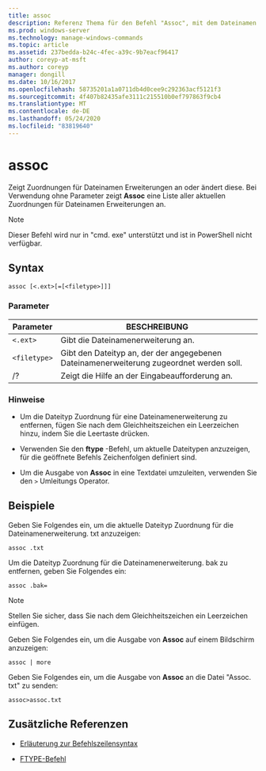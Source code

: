 ```yaml
---
title: assoc
description: Referenz Thema für den Befehl "Assoc", mit dem Dateinamen Erweiterungs Zuordnungen angezeigt oder geändert werden.
ms.prod: windows-server
ms.technology: manage-windows-commands
ms.topic: article
ms.assetid: 237bedda-b24c-4fec-a39c-9b7eacf96417
author: coreyp-at-msft
ms.author: coreyp
manager: dongill
ms.date: 10/16/2017
ms.openlocfilehash: 58735201a1a0711db4d0cee9c292363acf5121f3
ms.sourcegitcommit: 4f407b82435afe3111c215510b0ef797863f9cb4
ms.translationtype: MT
ms.contentlocale: de-DE
ms.lasthandoff: 05/24/2020
ms.locfileid: "83819640"
---
```

# <a name="assoc"></a>assoc

Zeigt Zuordnungen für Dateinamen Erweiterungen an oder ändert diese. Bei Verwendung ohne Parameter zeigt **Assoc** eine Liste aller aktuellen Zuordnungen für Dateinamen Erweiterungen an.

> [!NOTE]
> Dieser Befehl wird nur in "cmd. exe" unterstützt und ist in PowerShell nicht verfügbar.

## <a name="syntax"></a>Syntax

```
assoc [<.ext>[=[<filetype>]]]
```

### <a name="parameters"></a>Parameter

| Parameter | BESCHREIBUNG |
| --------- | ----------- |
| `<.ext>` | Gibt die Dateinamenerweiterung an. |
| `<filetype>` | Gibt den Dateityp an, der der angegebenen Dateinamenerweiterung zugeordnet werden soll. |
| /? | Zeigt die Hilfe an der Eingabeaufforderung an. |

### <a name="remarks"></a>Hinweise

- Um die Dateityp Zuordnung für eine Dateinamenerweiterung zu entfernen, fügen Sie nach dem Gleichheitszeichen ein Leerzeichen hinzu, indem Sie die Leertaste drücken.

- Verwenden Sie den **ftype** -Befehl, um aktuelle Dateitypen anzuzeigen, für die geöffnete Befehls Zeichenfolgen definiert sind.

- Um die Ausgabe von **Assoc** in eine Textdatei umzuleiten, verwenden Sie den `>` Umleitungs Operator.

## <a name="examples"></a>Beispiele

Geben Sie Folgendes ein, um die aktuelle Dateityp Zuordnung für die Dateinamenerweiterung. txt anzuzeigen:

```
assoc .txt
```

Um die Dateityp Zuordnung für die Dateinamenerweiterung. bak zu entfernen, geben Sie Folgendes ein:

```
assoc .bak=
```

> [!NOTE]
> Stellen Sie sicher, dass Sie nach dem Gleichheitszeichen ein Leerzeichen einfügen.

Geben Sie Folgendes ein, um die Ausgabe von **Assoc** auf einem Bildschirm anzuzeigen:

```
assoc | more
```

Geben Sie Folgendes ein, um die Ausgabe von **Assoc** an die Datei "Assoc. txt" zu senden:

```
assoc>assoc.txt
```

## <a name="additional-references"></a>Zusätzliche Referenzen

- [Erläuterung zur Befehlszeilensyntax](command-line-syntax-key.md)

- [FTYPE-Befehl](ftype.md)
